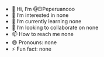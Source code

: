 - 👋 Hi, I’m @ElPeperuanooo
- 👀 I’m interested in none
- 🌱 I’m currently learning none
- 💞️ I’m looking to collaborate on none
- 📫 How to reach me none
- 😄 Pronouns: none
- ⚡ Fun fact: none
  

<!---
ElPeperuanooo/ElPeperuanooo is a ✨ special ✨ repository because its `README.md` (this file) appears on your GitHub profile.
You can click the Preview link to take a look at your changes.
--->
